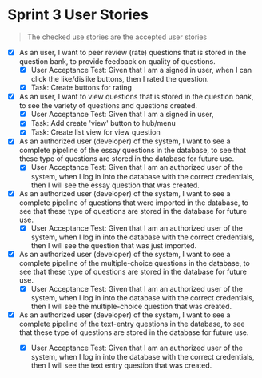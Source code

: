 # Sprint 3 User Stories

> The checked use stories are the accepted user stories

- [x] As an user, I want to peer review (rate) questions that is stored in the question bank, to provide feedback on quality of questions.
    - [x] User Acceptance Test:	Given that I am a signed in user, when I can click the like/dislike buttons, then I rated the question.
    - [x] Task: Create buttons for rating

- [x] As an user, I want to view questions that is stored in the question bank, to see the variety of questions and questions created.
    - [x] User Acceptance Test:	Given that I am a signed in user, 
    - [x] Task: Add create 'view' button to hub/menu
    - [x] Task: Create list view for view question

- [x] As an authorized user (developer) of the system, I want to see a complete pipeline of the essay questions in the database, to see that these type of questions are stored in the database for future use.
    - [x] User Acceptance Test:	Given that I am an authorized user of the system, when I log in into the database with the correct credentials, then I will see the            essay question that was created. 

- [x] As an authorized user (developer) of the system, I want to see a complete pipeline of questions that were imported in the database, to see that these type of questions are stored in the database for future use.
    - [x] User Acceptance Test:	Given that I am an authorized user of the system, when I log in into the database with the correct credentials, then I will see the    question that was just imported. 

- [x] As an authorized user (developer) of the system, I want to see a complete pipeline of the multiple-choice questions in the database, to see that these type of questions are stored in the database for future use.
    - [x] User Acceptance Test:	Given that I am an authorized user of the system, when I log in into the database with the correct credentials, then I will see the            multiple-choice question that was created. 

- [x] As an authorized user (developer) of the system, I want to see a complete pipeline of the text-entry questions in the database, to see that these type of questions are stored in the database for future use.
    - [x] User Acceptance Test:	Given that I am an authorized user of the system, when I log in into the database with the correct credentials, then I will see the            text entry question that was created. 


